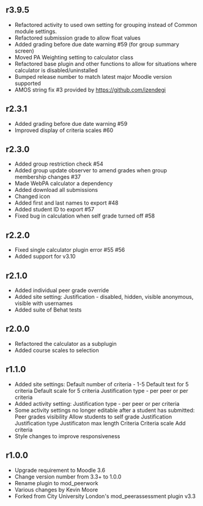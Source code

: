r3.9.5
------

- Refactored activity to used own setting for grouping instead of Common module settings.
- Refactored submission grade to allow float values
- Added grading before due date warning #59 (for group summary screen)
- Moved PA Weighting setting to calculator class
- Refactored base plugin and other functions to allow for situations where calculator is disabled/uninstalled
- Bumped release number to match latest major Moodle version supported
- AMOS string fix #3 provided by https://github.com/izendegi

r2.3.1
------

- Added grading before due date warning #59
- Improved display of criteria scales #60

r2.3.0
------

- Added group restriction check #54
- Added group update observer to amend grades when group membership changes #37
- Made WebPA calculator a dependency
- Added download all submissions
- Changed icon
- Added first and last names to export #48
- Added student ID to export #57
- Fixed bug in calculation when self grade turned off #58

r2.2.0
------

- Fixed single calculator plugin error #55 #56
- Added support for v3.10

r2.1.0
------

- Added individual peer grade override
- Added site setting:
	Justification - disabled, hidden, visible anonymous, visible with usernames
- Added suite of Behat tests

r2.0.0
------

- Refactored the calculator as a subplugin
- Added course scales to selection

r1.1.0
------

- Added site settings:
	Default number of criteria - 1-5
	Default text for 5 criteria
	Default scale for 5 criteria
	Justification type - per peer or per criteria
- Added activity setting:
	Justification type - per peer or per criteria
- Some activity settings no longer editable after a student has submitted:
	Peer grades visibility
	Allow students to self grade
	Justification
	Justification type
	Justificaton max length
	Criteria
	Criteria scale
	Add criteria
- Style changes to improve responsiveness

r1.0.0
------

- Upgrade requirement to Moodle 3.6
- Change version number from 3.3+ to 1.0.0
- Rename plugin to mod_peerwork
- Various changes by Kevin Moore
- Forked from City University London's mod_peerassessment plugin v3.3
